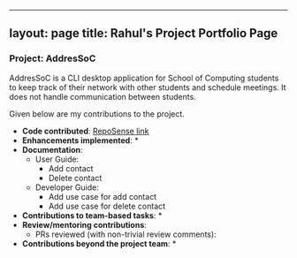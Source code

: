 ---
layout: page
title: Rahul's Project Portfolio Page
 ---

### Project: AddresSoC

AddresSoC is a CLI desktop application for School of Computing students to keep track of their network with other students and schedule meetings. It does not handle communication between students.

Given below are my contributions to the project.

* **Code contributed**: [RepoSense link](https://nus-cs2103-ay2122s2.github.io/tp-dashboard/?search=rahulprasad01&breakdown=true)
* **Enhancements implemented**:
    *
* **Documentation**:
    * User Guide:
        * Add contact
        * Delete contact
    * Developer Guide:
        * Add use case for add contact
        * Add use case for delete contact
* **Contributions to team-based tasks**:
    *
* **Review/mentoring contributions**:
    * PRs reviewed (with non-trivial review comments):
* **Contributions beyond the project team**:
  * 
